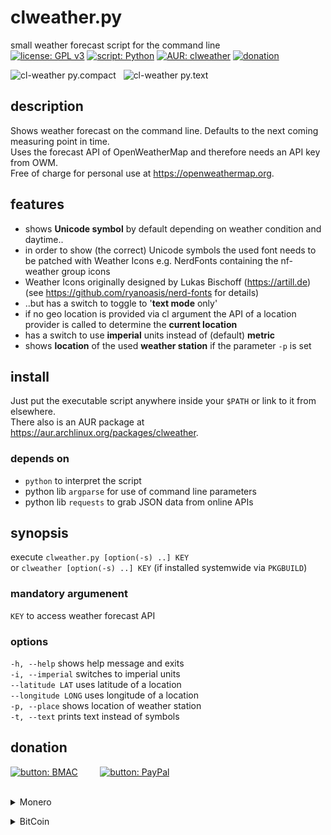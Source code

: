 # clweather.py

small weather forecast script for the command line  
[![license: GPL v3](https://img.shields.io/badge/license-GPL--3.0-3da638.svg?style=flat-square&logo=gnu)](https://opensource.org/licenses/GPL-3.0) 
[![script: Python](https://img.shields.io/badge/script-Python-3776ab.svg?style=flat-square&logo=python)](https://python.org) 
[![AUR: clweather](https://img.shields.io/badge/AUR-clweather-1793d1.svg?style=flat-square&logo=arch-linux)](#install) 
[![donation](https://img.shields.io/badge/donation-Buy%20me%20a%20coffee-f79413.svg?style=flat-square&logo=Buy-me-a-coffee)](#donation)  
  
![cl-weather py.compact](https://0vv1.github.io/img/screenshot/clweather.20191122.compact_tint2.png) &nbsp; ![cl-weather py.text](https://0vv1.github.io/img/screenshot/clweather.20191122.text_tint2.png)  
  
## description

Shows weather forecast on the command line. Defaults to the next coming measuring point in time.  
Uses the forecast API of OpenWeatherMap and therefore needs an API key from OWM.  
Free of charge for personal use at https://openweathermap.org.  
  
## features

 * shows __Unicode symbol__ by default depending on weather condition and daytime..  
 * in order to show (the correct) Unicode symbols the used font needs to be patched with Weather Icons e.g. NerdFonts containing the nf-weather group icons  
 * Weather Icons originally designed by Lukas Bischoff (https://artill.de)  
   (see https://github.com/ryanoasis/nerd-fonts for details)  
 * ..but has a switch to toggle to '__text mode__ only'  
 * if no geo location is provided via cl argument the API of a location provider is called to determine the __current location__  
 * has a switch to use __imperial__ units instead of (default) __metric__  
 * shows __location__ of the used __weather station__ if the parameter `-p` is set  
  
## install

Just put the executable script anywhere inside your `$PATH` or link to it from elsewhere.  
There also is an AUR package at https://aur.archlinux.org/packages/clweather.  
 
### depends on

*   `python` to interpret the script   
*   python lib `argparse` for use of command line parameters  
*   python lib `requests` to grab JSON data from online APIs  
  
## synopsis
execute `clweather.py [option(-s) ..] KEY`  
or `clweather [option(-s) ..] KEY` (if installed systemwide via `PKGBUILD`)

### mandatory argumenent

`KEY` to access weather forecast API  

### options

`-h, --help`       shows help message and exits  
`-i, --imperial`   switches to imperial units  
`--latitude LAT`   uses latitude of a location  
`--longitude LONG` uses longitude of a location  
`-p, --place`      shows location of weather station  
`-t, --text`       prints text instead of symbols  
  
## donation 
  
[![button: BMAC](https://0vv1.github.io/img/button/Buy-me-a-Coffee_default-orange.png)](https://buymeacoffee.com/0vv1) &nbsp; &nbsp; &nbsp; &nbsp; 
[![button: PayPal](https://0vv1.github.io/img/button/donate_PayPal.png)](https://www.paypal.com/cgi-bin/webscr?cmd=_donations&business=M0N0@0vv1.io&lc=DE&item_name=Donation+for+0vv1.io&no_note=0&cn=&currency_code=EUR&bn=PP-DonationsBF:btn_donateCC_LG.gif:NonHosted)
</br></br>  
<p>
<details>
<summary>Monero</summary>
<pre><img src="https://0vv1.github.io/img/button/add.receive.mnr+button.png"></pre>
</details>
</p>
<p>
<details>
<summary>BitCoin</summary>
<pre><img src="https://0vv1.github.io/img/button/add.receive.bc+button.png"></pre>
</details>
</p>
  
